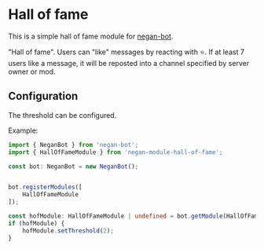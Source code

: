 # Hall of fame

This is a simple hall of fame module for [negan-bot](https://www.npmjs.com/package/negan-bot).

"Hall of fame". Users can "like" messages by reacting with :star:. If at least 7 users like a message, it will be reposted into a channel specified by server owner or mod.

## Configuration

The threshold can be configured.

Example:

```typescript
import { NeganBot } from 'negan-bot';
import { HallOfFameModule } from 'negan-module-hall-of-fame';

const bot: NeganBot = new NeganBot();


bot.registerModules([
    HallOfFameModule
]);

const hofModule: HallOfFameModule | undefined = bot.getModule(HallOfFameModule);
if (hofModule) {
    hofModule.setThreshold(2);
}

```